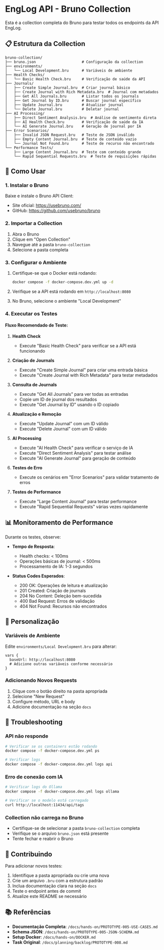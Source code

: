 # EngLog API - Bruno Collection

Esta é a collection completa do Bruno para testar todos os endpoints da API EngLog.

## 📋 Estrutura da Collection

```
bruno-collection/
├── bruno.json                     # Configuração da collection
├── environments/
│   └── Local Development.bru      # Variáveis de ambiente
├── Health Checks/
│   └── Basic Health Check.bru     # Verificação de saúde da API
├── Journals/
│   ├── Create Simple Journal.bru  # Criar journal básico
│   ├── Create Journal with Rich Metadata.bru  # Journal com metadados
│   ├── Get All Journals.bru       # Listar todos os journals
│   ├── Get Journal by ID.bru      # Buscar journal específico
│   ├── Update Journal.bru         # Atualizar journal
│   └── Delete Journal.bru         # Deletar journal
├── AI Processing/
│   ├── Direct Sentiment Analysis.bru  # Análise de sentimento direta
│   ├── AI Health Check.bru        # Verificação de saúde da IA
│   └── AI Generate Journal.bru    # Geração de journal por IA
├── Error Scenarios/
│   ├── Invalid JSON Request.bru   # Teste de JSON inválido
│   ├── Empty Content Journal.bru  # Teste de conteúdo vazio
│   └── Journal Not Found.bru      # Teste de recurso não encontrado
└── Performance Tests/
    ├── Large Content Journal.bru  # Teste com conteúdo grande
    └── Rapid Sequential Requests.bru  # Teste de requisições rápidas
```

## 🚀 Como Usar

### 1. Instalar o Bruno

Baixe e instale o Bruno API Client:

- Site oficial: https://usebruno.com/
- GitHub: https://github.com/usebruno/bruno

### 2. Importar a Collection

1. Abra o Bruno
2. Clique em "Open Collection"
3. Navegue até a pasta `bruno-collection`
4. Selecione a pasta completa

### 3. Configurar o Ambiente

1. Certifique-se que o Docker está rodando:

   ```bash
   docker compose -f docker-compose.dev.yml up -d
   ```

2. Verifique se a API está rodando em `http://localhost:8080`

3. No Bruno, selecione o ambiente "Local Development"

### 4. Executar os Testes

#### Fluxo Recomendado de Teste:

1. **Health Check**

   - Execute "Basic Health Check" para verificar se a API está funcionando

2. **Criação de Journals**

   - Execute "Create Simple Journal" para criar uma entrada básica
   - Execute "Create Journal with Rich Metadata" para testar metadados

3. **Consulta de Journals**

   - Execute "Get All Journals" para ver todas as entradas
   - Copie um ID de journal dos resultados
   - Execute "Get Journal by ID" usando o ID copiado

4. **Atualização e Remoção**

   - Execute "Update Journal" com um ID válido
   - Execute "Delete Journal" com um ID válido

5. **AI Processing**

   - Execute "AI Health Check" para verificar o serviço de IA
   - Execute "Direct Sentiment Analysis" para testar análise
   - Execute "AI Generate Journal" para geração de conteúdo

6. **Testes de Erro**

   - Execute os cenários em "Error Scenarios" para validar tratamento de erros

7. **Testes de Performance**
   - Execute "Large Content Journal" para testar performance
   - Execute "Rapid Sequential Requests" várias vezes rapidamente

## 📊 Monitoramento de Performance

Durante os testes, observe:

- **Tempo de Resposta**:

  - Health checks: < 100ms
  - Operações básicas de journal: < 500ms
  - Processamento de IA: 1-3 segundos

- **Status Codes Esperados**:
  - 200 OK: Operações de leitura e atualização
  - 201 Created: Criação de journals
  - 204 No Content: Deleção bem-sucedida
  - 400 Bad Request: Erros de validação
  - 404 Not Found: Recursos não encontrados

## 🔧 Personalização

### Variáveis de Ambiente

Edite `environments/Local Development.bru` para alterar:

```bru
vars {
  baseUrl: http://localhost:8080
  # Adicione outras variáveis conforme necessário
}
```

### Adicionando Novos Requests

1. Clique com o botão direito na pasta apropriada
2. Selecione "New Request"
3. Configure método, URL e body
4. Adicione documentação na seção `docs`

## 🐛 Troubleshooting

### API não responde

```bash
# Verificar se os containers estão rodando
docker compose -f docker-compose.dev.yml ps

# Verificar logs
docker compose -f docker-compose.dev.yml logs api
```

### Erro de conexão com IA

```bash
# Verificar logs do Ollama
docker compose -f docker-compose.dev.yml logs ollama

# Verificar se o modelo está carregado
curl http://localhost:11434/api/tags
```

### Collection não carrega no Bruno

- Certifique-se de selecionar a pasta `bruno-collection` completa
- Verifique se o arquivo `bruno.json` está presente
- Tente fechar e reabrir o Bruno

## 📝 Contribuindo

Para adicionar novos testes:

1. Identifique a pasta apropriada ou crie uma nova
2. Crie um arquivo `.bru` com a estrutura padrão
3. Inclua documentação clara na seção `docs`
4. Teste o endpoint antes de commit
5. Atualize este README se necessário

## 📚 Referências

- **Documentação Completa**: `/docs/hands-on/PROTOTYPE-005-USE-CASES.md`
- **Schema JSON**: `/docs/hands-on/PROTOTYPE-005-JSON-SCHEMA.md`
- **Setup Docker**: `/docs/hands-on/DOCKER.md`
- **Task Original**: `/docs/planning/backlog/PROTOTYPE-008.md`
